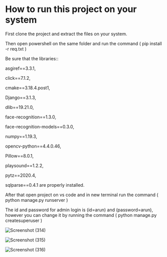 # How to run this project on your system

First clone the project and extract the files on your system.

Then open powershell on the same folder and run the command  ( pip install -r req.txt  )

Be sure that the  libraries::

asgiref==3.3.1,

click==7.1.2,

cmake==3.18.4.post1,

Django==3.1.3,

dlib==19.21.0,

face-recognition==1.3.0,

face-recognition-models==0.3.0,

numpy==1.19.3,

opencv-python==4.4.0.46,

Pillow==8.0.1,

playsound==1.2.2,

pytz==2020.4,

sqlparse==0.4.1   are properly installed.

After that open project on vs code and in new terminal run the command  ( python manage.py runserver  )

The id and password for admin login is (id=arun) and (password=arun), however you can change it by running the command ( python manage.py createsuperuser  )

![Screenshot (314)](https://user-images.githubusercontent.com/98249951/170855597-2eaf00c8-4029-4017-a5e0-2d4617520388.png)

![Screenshot (315)](https://user-images.githubusercontent.com/98249951/170855598-811a6af1-9ade-46a1-95f6-8e1b38acdc2c.png)

![Screenshot (316)](https://user-images.githubusercontent.com/98249951/170855601-f9ab1748-0300-4c11-bbf9-607e1459c1fd.png)

